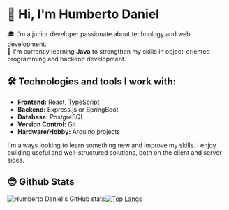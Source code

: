 # 👋 Hi, I'm Humberto Daniel

🎓 I'm a junior developer passionate about technology and web development.  
🚀 I'm currently learning **Java** to strengthen my skills in object-oriented programming and backend development.


## 🛠 Technologies and tools I work with:

-   **Frontend:** React, TypeScript
-   **Backend:** Express.js or SpringBoot
-   **Database:** PostgreSQL
-   **Version Control:** Git
-   **Hardware/Hobby:** Arduino projects

I'm always looking to learn something new and improve my skills. I enjoy building useful and well-structured solutions, both on the client and server sides.

## 😎 Github Stats
![Humberto Daniel's GitHub stats](https://github-readme-stats.vercel.app/api?username=eldanielhumberto&show_icons=true&theme=gruvbox)[![Top Langs](https://github-readme-stats.vercel.app/api/top-langs/?username=anuraghazra&theme=gruvbox&layout=compact)](https://github.com/anuraghazra/github-readme-stats)








